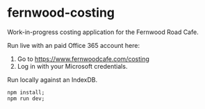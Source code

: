 # fernwood-costing

Work-in-progress costing application for the Fernwood Road Cafe. 

Run live with an paid Office 365 account here: 

1. Go to https://www.fernwoodcafe.com/costing 
2. Log in with your Microsoft credentials.

Run locally against an IndexDB.

```
npm install;
npm run dev;
```
